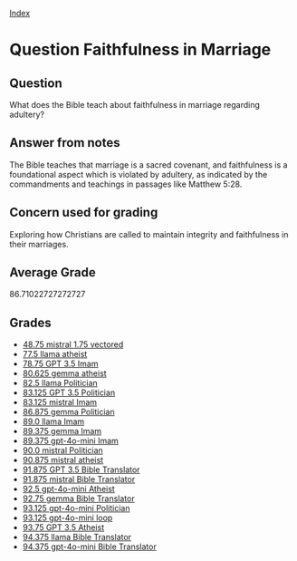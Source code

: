 
[Index](../../index.md)
# Question Faithfulness in Marriage
## Question
What does the Bible teach about faithfulness in marriage regarding adultery?

## Answer from notes
The Bible teaches that marriage is a sacred covenant, and faithfulness is a foundational aspect which is violated by adultery, as indicated by the commandments and teachings in passages like Matthew 5:28.

## Concern used for grading
Exploring how Christians are called to maintain integrity and faithfulness in their marriages.

## Average Grade
86.71022727272727

## Grades
 * [48.75 mistral 1.75 vectored](../answers/mistral_1.75_vectored/Faithfulness_in_Marriage.md)
 * [77.5 llama atheist](../answers/llama_atheist/Faithfulness_in_Marriage.md)
 * [78.75 GPT 3.5 Imam](../answers/GPT_3.5_Imam/Faithfulness_in_Marriage.md)
 * [80.625 gemma atheist](../answers/gemma_atheist/Faithfulness_in_Marriage.md)
 * [82.5 llama Politician](../answers/llama_Politician/Faithfulness_in_Marriage.md)
 * [83.125 GPT 3.5 Politician](../answers/GPT_3.5_Politician/Faithfulness_in_Marriage.md)
 * [83.125 mistral Imam](../answers/mistral_Imam/Faithfulness_in_Marriage.md)
 * [86.875 gemma Politician](../answers/gemma_Politician/Faithfulness_in_Marriage.md)
 * [89.0 llama Imam](../answers/llama_Imam/Faithfulness_in_Marriage.md)
 * [89.375 gemma Imam](../answers/gemma_Imam/Faithfulness_in_Marriage.md)
 * [89.375 gpt-4o-mini Imam](../answers/gpt-4o-mini_Imam/Faithfulness_in_Marriage.md)
 * [90.0 mistral Politician](../answers/mistral_Politician/Faithfulness_in_Marriage.md)
 * [90.875 mistral atheist](../answers/mistral_atheist/Faithfulness_in_Marriage.md)
 * [91.875 GPT 3.5 Bible Translator](../answers/GPT_3.5_Bible_Translator/Faithfulness_in_Marriage.md)
 * [91.875 mistral Bible Translator](../answers/mistral_Bible_Translator/Faithfulness_in_Marriage.md)
 * [92.5 gpt-4o-mini Atheist](../answers/gpt-4o-mini_Atheist/Faithfulness_in_Marriage.md)
 * [92.75 gemma Bible Translator](../answers/gemma_Bible_Translator/Faithfulness_in_Marriage.md)
 * [93.125 gpt-4o-mini Politician](../answers/gpt-4o-mini_Politician/Faithfulness_in_Marriage.md)
 * [93.125 gpt-4o-mini loop](../answers/gpt-4o-mini_loop/Faithfulness_in_Marriage.md)
 * [93.75 GPT 3.5 Atheist](../answers/GPT_3.5_Atheist/Faithfulness_in_Marriage.md)
 * [94.375 llama Bible Translator](../answers/llama_Bible_Translator/Faithfulness_in_Marriage.md)
 * [94.375 gpt-4o-mini Bible Translator](../answers/gpt-4o-mini_Bible_Translator/Faithfulness_in_Marriage.md)
